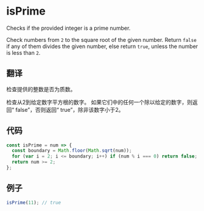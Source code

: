 # isPrime

Checks if the provided integer is a prime number.

Check numbers from `2` to the square root of the given number.
Return `false` if any of them divides the given number, else return `true`, unless the number is less than `2`.

## 翻译

检查提供的整数是否为质数。

检查从2到给定数字平方根的数字。
如果它们中的任何一个除以给定的数字，则返回“ false”，否则返回“ true”，除非该数字小于2。

## 代码

```js
const isPrime = num => {
  const boundary = Math.floor(Math.sqrt(num));
  for (var i = 2; i <= boundary; i++) if (num % i === 0) return false;
  return num >= 2;
};
```

## 例子

```js
isPrime(11); // true
```
